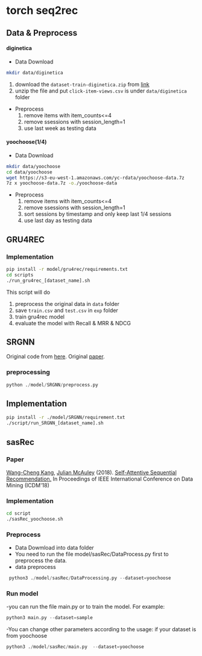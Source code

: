 # torch seq2rec

## Data & Preprocess

#### diginetica

* Data Download
```bash
mkdir data/diginetica
```
  1. download the `dataset-train-diginetica.zip` from [link](https://drive.google.com/drive/folders/0B7XZSACQf0KdXzZFS21DblRxQ3c?resourcekey=0-3k4O5YlwnZf0cNeTZ5Y_Uw)
  2. unzip the file and put `click-item-views.csv` is under `data/diginetica` folder

* Preprocess
  1. remove items with item_counts<=4
  2. remove ssessions with session_length=1
  3. use last week as testing data

#### yoochoose(1/4)

* Data Download
```bash
mkdir data/yoochoose
cd data/yoochoose
wget https://s3-eu-west-1.amazonaws.com/yc-rdata/yoochoose-data.7z
7z x yoochoose-data.7z -o./yoochoose-data
```

* Preprocess
  1. remove items with item_counts<=4
  2. remove ssessions with session_length=1
  3. sort sessions by timestamp and only keep last 1/4 sessions
  4. use last day as testing data

## GRU4REC


### Implementation
```bash
pip install -r model/gru4rec/requirements.txt
cd scripts
./run_gru4rec_[dataset_name].sh
```

This script will do
1. preprocess the original data in `data` folder
2. save `train.csv` and `test.csv` in `exp` folder
3. train gru4rec model
4. evaluate the model with Recall & MRR & NDCG



## SRGNN

Original code from [here](https://github.com/userbehavioranalysis/SR-GNN_PyTorch-Geometric). 
Original [paper](https://arxiv.org/abs/1811.00855).

### preprocessing
```python
python ./model/SRGNN/preprocess.py
```

## Implementation
```bash
pip install -r ./model/SRGNN/requirement.txt 
./script/run_SRGNN_[dataset_name].sh 
```




## sasRec

### Paper 

[Wang-Cheng Kang](http://kwc-oliver.com), [Julian McAuley](http://cseweb.ucsd.edu/~jmcauley/) (2018). [Self-Attentive Sequential Recommendation.](https://cseweb.ucsd.edu/~jmcauley/pdfs/icdm18.pdf) In Proceedings of IEEE International Conference on Data Mining (ICDM'18)


### Implementation

```bash
cd script
./sasRec_yoochoose.sh
```


### Preprocess

- Data Dowmload into data folder 
- You need to run the file  model/sasRec/DataProcess.py first to preprocess the data.
- data preprocess
```python
 python3 ./model/sasRec/DataProcessing.py --dataset=yoochoose
```

### Run model

-you can run the file main.py or  to train the model.
For example: 
```python 
python3 main.py --dataset=sample
```
-You can  change other parameters according to the usage:
if your dataset is from yoochoose
```python
python3 ./model/sasRec/main.py  --dataset=yoochoose
```